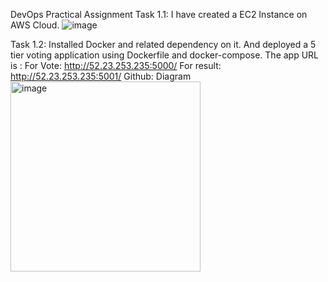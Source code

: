 DevOps Practical Assignment
Task 1.1:
I have created a EC2 Instance on AWS Cloud.
![image](https://github.com/MdRasel0/assignment-1/assets/52493009/e9aad2b1-e85a-44d7-b505-ee6bdad76a37)

 
Task 1.2: Installed Docker and related dependency on it. And deployed a 5 tier voting application using Dockerfile and docker-compose.
The app URL is :  For Vote: http://52.23.253.235:5000/
                  For result: http://52.23.253.235:5001/ 
Github: 
Diagram
 <img width="304" alt="image" src="https://github.com/MdRasel0/assignment-1/assets/52493009/ec290992-fffb-46bd-ba3e-b7a0ae1e38f3">


